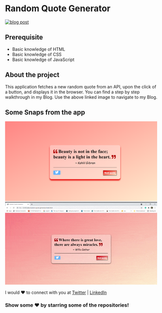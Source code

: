 # Random Quote Generator
<a href="https://github.com/Drunkens/Graphic-era/blob/main/zip/Random_Quote_Generator/project_images/1149853.jpg"> <img src="1149853.jpg" alt="blog post"></a>
## Prerequisite
- Basic knowledge of HTML
- Basic knowledge of CSS
- Basic knowledge of JavaScript

## About the project
This application fetches a new random quote from an API, upon the click of a button, and displays it in the browser. You can find a step by step walkthrough in my Blog. Use the above linked image to navigate to my Blog.

## Some Snaps from the app
<p>
<img src="project_images/image_1.png" width="500">
<img src="project_images/quoteGeneratorGIF.gif" width="500">
</p>
I would ❤ to connect with you at  <a href="https://twitter.com/es_iconic_">Twitter</a> | <a href="https://www.linkedin.com/in/neha-soni-70a6231b1/">LinkedIn</a>


 ### Show some ❤️ by starring some of the repositories!

